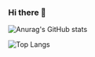 ### Hi there 👋

<!--
**cresentboy/cresentboy** is a ✨ _special_ ✨ repository because its `README.md` (this file) appears on your GitHub profile.

Here are some ideas to get you started:

- 🔭 I’m currently working on ...
- 🌱 I’m currently learning ...
- 👯 I’m looking to collaborate on ...
- 🤔 I’m looking for help with ...
- 💬 Ask me about ...
- 📫 How to reach me: ...
- 😄 Pronouns: ...
- ⚡ Fun fact: ...
-->

![Anurag's GitHub stats](https://github-readme-stats.vercel.app/api?username=cresentboy&show_icons=true&theme=radical)


![Top Langs](https://github-readme-stats.vercel.app/api/top-langs/?username=cresentboy&layout=compact)



<!--START_SECTION:waka-->
<!--END_SECTION:waka-->

